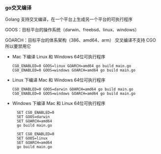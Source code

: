 ### go交叉编译

Golang 支持交叉编译，在一个平台上生成另一个平台的可执行程序

GOOS：目标平台的操作系统（darwin、freebsd、linux、windows） 

GOARCH：目标平台的体系架构（386、amd64、arm） 交叉编译不支持 CGO 所以要禁用它

+ Mac 下编译 Linux 和 Windows 64位可执行程序

  ```
  CGO_ENABLED=0 GOOS=linux GOARCH=amd64 go build main.go
  CGO_ENABLED=0 GOOS=windows GOARCH=amd64 go build main.go
  ```

+ Linux 下编译 Mac 和 Windows 64位可执行程序

  ```
  CGO_ENABLED=0 GOOS=darwin GOARCH=amd64 go build main.go
  CGO_ENABLED=0 GOOS=windows GOARCH=amd64 go build main.go
  ```

+ Windows 下编译 Mac 和 Linux 64位可执行程序

  ```
  	SET CGO_ENABLED=0
    SET GOOS=darwin
    SET GOARCH=amd64
    go build main.go
    
    SET CGO_ENABLED=0
    SET GOOS=linux
    SET GOARCH=amd64
    go build main.go
  ```

  